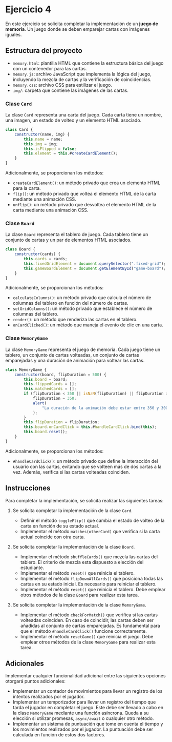 # Ejercicio 4

En este ejercicio se solicita completar la implementación de un **juego de memoria**. Un juego donde se deben emparejar cartas con imágenes iguales.

## Estructura del proyecto

- `memory.html`: plantilla HTML que contiene la estructura básica del juego con un contenedor para las cartas.
- `memory.js`: archivo JavaScript que implementa la lógica del juego, incluyendo la mezcla de cartas y la verificación de coincidencias.
- `memory.css`: archivo CSS para estilizar el juego.
- `img/`: carpeta que contiene las imágenes de las cartas.

### Clase `Card`

La clase `Card` representa una carta del juego. 
Cada carta tiene un nombre, una imagen, un estado de volteo y un elemento HTML asociado.

```javascript
class Card {
    constructor(name, img) {
        this.name = name;
        this.img = img;
        this.isFlipped = false;
        this.element = this.#createCardElement();
    }
}
```

Adicionalmente, se proporcionan los métodos:

- `createCardElement()`: un método privado que crea un elemento HTML para la carta.
- `flip()`: un método privado que voltea el elemento HTML de la carta mediante una animación CSS.
- `unflip()`: un método privado que desvoltea el elemento HTML de la carta mediante una animación CSS.

### Clase `Board`

La clase `Board` representa el tablero de juego. 
Cada tablero tiene un conjunto de cartas y un par de elementos HTML asociados.

```javascript
class Board {
    constructor(cards) {
        this.cards = cards;
        this.fixedGridElement = document.querySelector(".fixed-grid");
        this.gameBoardElement = document.getElementById("game-board");
    }
}
```

Adicionalmente, se proporcionan los métodos:

- `calculateColumns()`: un método privado que calcula el número de columnas del tablero en función del número de cartas.
- `setGridColumns()`: un método privado que establece el número de columnas del tablero.
- `render()`: un método que renderiza las cartas en el tablero.
- `onCardClicked()`: un método que maneja el evento de clic en una carta.

### Clase `MemoryGame`

La clase `MemoryGame` representa el juego de memoria. 
Cada juego tiene un tablero, un conjunto de cartas volteadas, un conjunto de cartas emparejadas y una duración de animación para voltear las cartas.

```javascript
class MemoryGame {
    constructor(board, flipDuration = 500) {
        this.board = board;
        this.flippedCards = [];
        this.matchedCards = [];
        if (flipDuration < 350 || isNaN(flipDuration) || flipDuration > 3000) {
            flipDuration = 350;
            alert(
                "La duración de la animación debe estar entre 350 y 3000 ms, se ha establecido a 350 ms"
            );
        }
        this.flipDuration = flipDuration;
        this.board.onCardClick = this.#handleCardClick.bind(this);
        this.board.reset();
    }
}
```

Adicionalmente, se proporcionan los métodos:

- `#handleCardClick()`: un método privado que define la interacción del usuario con las cartas, evitando que se volteen más de dos cartas a la vez. Además, verifica si las cartas volteadas coinciden.

## Instrucciones

Para completar la implementación, se solicita realizar las siguientes tareas:

1. Se solicita completar la implementación de la clase `Card`.

    - Definir el método `toggleFlip()` que cambia el estado de volteo de la carta en función de su estado actual.
    - Implementar el método `matches(otherCard)` que verifica si la carta actual coincide con otra carta.

2. Se solicita completar la implementación de la clase `Board`.

    - Implementar el método `shuffleCards()` que mezcla las cartas del tablero. El criterio de mezcla esta dispuesto a elección del estudiante.
    - Implementar el método `reset()` que reinicia el tablero.
    - Implementar el método `flipDownAllCards()` que posiciona todas las cartas en su estado inicial. Es necesario para reiniciar el tablero.
    - Implementar el método `reset()` que reinicia el tablero. Debe emplear otros métodos de la clase `Board` para realizar esta tarea.

3. Se solicita completar la implementación de la clase `MemoryGame`.

    - Implementar el método `checkForMatch()` que verifica si las cartas volteadas coinciden. En caso de coincidir, las cartas deben ser añadidas al conjunto de cartas emparejadas. Es fundamental para que el método `#handleCardClick()` funcione correctamente.
    - Implementar el método `resetGame()` que reinicia el juego. Debe emplear otros métodos de la clase `MemoryGame` para realizar esta tarea.

## Adicionales

Implementar cualquier funcionalidad adicional entre las siguientes opciones otorgará puntos adicionales:

- Implementar un contador de movimientos para llevar un registro de los intentos realizados por el jugador.
- Implementar un temporizador para llevar un registro del tiempo que tarda el jugador en completar el juego. Este debe ser llevado a cabo en la clase `MemoryGame` mediante una función asíncrona. Queda a su elección si utilizar promesas, `async/await` o cualquier otro método.
- Implementar un sistema de puntuación que tome en cuenta el tiempo y los movimientos realizados por el jugador. La puntuación debe ser calculada en función de estos dos factores.